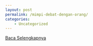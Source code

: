 ```yaml
---
layout: post
permalink: /mimpi-debat-dengan-orang/
categories:
    - Uncategorized
---
```


[Baca Selengkapnya](/03)